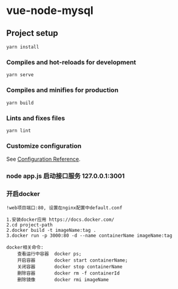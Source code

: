 # vue-node-mysql

## Project setup
```
yarn install
```

### Compiles and hot-reloads for development
```
yarn serve
```

### Compiles and minifies for production
```
yarn build
```

### Lints and fixes files
```
yarn lint
```

### Customize configuration
See [Configuration Reference](https://cli.vuejs.org/config/).

### node app.js 启动接口服务 127.0.0.1:3001

### 开启docker
```
!web项目端口:80, 设置在nginx配置中default.conf

1.安装docker应用 https://docs.docker.com/
2.cd project-path
2.docker build -t imageName:tag . 
3.docker run -p 3000:80 -d --name containerName imageName:tag

docker相关命令: 
    查看运行中容器  docker ps;
    开启容器       docker start containerName;
    关闭容器       docker stop containerName
    删除容器       docker rm -f containerId
    删除镜像       docker rmi imageName
```

